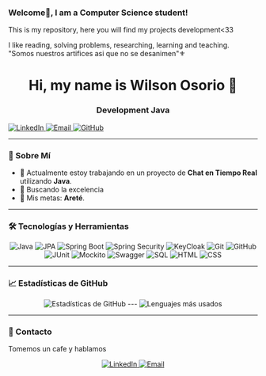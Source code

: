 ### Welcome👋, I am a Computer Science student!

This is my repository, here you will find my projects development<33

I like reading, solving problems, researching, learning and teaching.  
"Somos nuestros artifices asi que no se desanimen"⚜
<h1 align="center">Hi, my name is Wilson Osorio 👋</h1>
<h3 align="center">Development Java</h3>

<p>
  <a href="https://www.linkedin.com/in/wilson-osorio-" target="_blank">
    <img src="https://img.shields.io/badge/LinkedIn-0A66C2?style=for-the-badge&logo=linkedin&logoColor=white" alt="LinkedIn">
  </a>
  <a href="mailto:osoriowilson089@gmail.com">
    <img src="https://img.shields.io/badge/Email-D14836?style=for-the-badge&logo=gmail&logoColor=white" alt="Email">
  </a>
  <a href="https://github.com/03Wi" target="_blank">
    <img src="https://img.shields.io/badge/GitHub-181717?style=for-the-badge&logo=github&logoColor=white" alt="GitHub">
  </a>
</p>

---

### 🌟 Sobre Mí

- 🔭 Actualmente estoy trabajando en un proyecto de **Chat en Tiempo Real** utilizando **Java**.
- 🌱 Buscando la excelencia
- 🎯 Mis metas: **Areté**.

---

### 🛠️ Tecnologías y Herramientas

<div align="center">
  <img src="https://img.shields.io/badge/Java-ED8B00?style=for-the-badge&logo=java&logoColor=white" alt="Java" />
  <img src="https://img.shields.io/badge/JPA-%23FF6F00.svg?style=for-the-badge&logo=JPA&logoColor=white" alt="JPA" />
  <img src="https://img.shields.io/badge/Spring%20Boot-6DB33F?style=for-the-badge&logo=spring-boot&logoColor=white" alt="Spring Boot" />
  <img src="https://img.shields.io/badge/Spring%20Security-6DB33F?style=for-the-badge&logo=spring-security&logoColor=white" alt="Spring Security" />
  <img src="https://img.shields.io/badge/KeyCloak-0084FF?style=for-the-badge&logo=keycloak&logoColor=white" alt="KeyCloak" />
  <img src="https://img.shields.io/badge/Git-%23F05033.svg?style=for-the-badge&logo=git&logoColor=white" alt="Git" />
  <img src="https://img.shields.io/badge/GitHub-%23121011.svg?style=for-the-badge&logo=github&logoColor=white" alt="GitHub" />
  <img src="https://img.shields.io/badge/JUnit-%2325A162.svg?style=for-the-badge&logo=junit5&logoColor=white" alt="JUnit" />
  <img src="https://img.shields.io/badge/Mockito-25A162?style=for-the-badge&logo=mockito&logoColor=white" alt="Mockito" />
  <img src="https://img.shields.io/badge/Swagger-85EA2D?style=for-the-badge&logo=swagger&logoColor=black" alt="Swagger" />
  <img src="https://img.shields.io/badge/SQL-%2300f.svg?style=for-the-badge&logo=sql&logoColor=white" alt="SQL" />
  <img src="https://img.shields.io/badge/HTML-%23E34F26.svg?style=for-the-badge&logo=html5&logoColor=white" alt="HTML" />
  <img src="https://img.shields.io/badge/CSS-%231572B6.svg?style=for-the-badge&logo=css3&logoColor=white" alt="CSS" />
</div>

---

### 📈 Estadísticas de GitHub

<p align="center">
  <img src="https://github-readme-stats.vercel.app/api?username=03Wi&show_icons=true&theme=radical" alt="Estadísticas de GitHub">
  ---
  <img src="https://github-readme-stats.vercel.app/api/top-langs/?username=03Wi&layout=compact&theme=radical" alt="Lenguajes más usados">
</p>

---

### 💬 Contacto

Tomemos un cafe y hablamos

<p align="center">
  <a href="https://www.linkedin.com/in/wilson-osorio-" target="_blank">
    <img src="https://img.shields.io/badge/LinkedIn-0A66C2?style=for-the-badge&logo=linkedin&logoColor=white" alt="LinkedIn">
  </a>
  <a href="mailto:osoriowilson089@gmail.com">
    <img src="https://img.shields.io/badge/Email-D14836?style=for-the-badge&logo=gmail&logoColor=white" alt="Email">
  </a>
</p>


